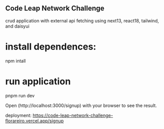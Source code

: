 ## Code Leap Network Challenge

crud application with external api fetching using next13, react18, tailwind, and  daisyui

# install dependences:
npm intall

# run application
pnpm run dev

Open (http://localhost:3000/signup) with your browser to see the result.

deployment: https://code-leap-network-challenge-florareiro.vercel.app/signup
